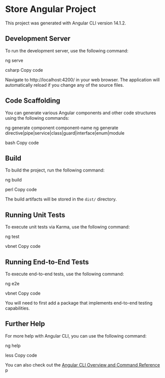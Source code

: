 # Store Angular Project

This project was generated with Angular CLI version 14.1.2.

## Development Server

To run the development server, use the following command:

ng serve

csharp
Copy code

Navigate to http://localhost:4200/ in your web browser. The application will automatically reload if you change any of the source files.

## Code Scaffolding

You can generate various Angular components and other code structures using the following commands:

ng generate component component-name
ng generate directive|pipe|service|class|guard|interface|enum|module

bash
Copy code

## Build

To build the project, run the following command:

ng build

perl
Copy code

The build artifacts will be stored in the `dist/` directory.

## Running Unit Tests

To execute unit tests via Karma, use the following command:

ng test

vbnet
Copy code

## Running End-to-End Tests

To execute end-to-end tests, use the following command:

ng e2e

vbnet
Copy code

You will need to first add a package that implements end-to-end testing capabilities.

## Further Help

For more help with Angular CLI, you can use the following command:

ng help

less
Copy code

You can also check out the [Angular CLI Overview and Command Reference](https://angular.io/cli) p
